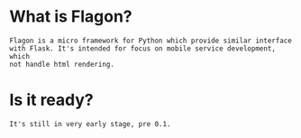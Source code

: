 
# What is Flagon?

    Flagon is a micro framework for Python which provide similar interface
    with Flask. It's intended for focus on mobile service development, which
    not handle html rendering.

# Is it ready?

    It's still in very early stage, pre 0.1.
